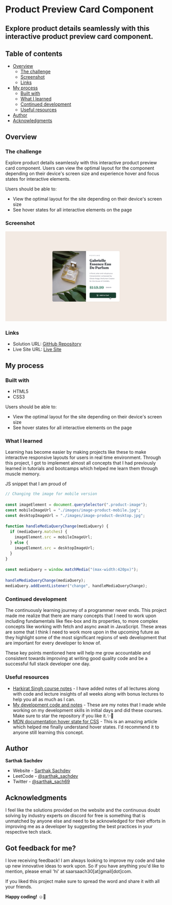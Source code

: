 # Product Preview Card Component

## Explore product details seamlessly with this interactive product preview card component.

## Table of contents

- [Overview](#overview)
  - [The challenge](#the-challenge)
  - [Screenshot](#screenshot)
  - [Links](#links)
- [My process](#my-process)
  - [Built with](#built-with)
  - [What I learned](#what-i-learned)
  - [Continued development](#continued-development)
  - [Useful resources](#useful-resources)
- [Author](#author)
- [Acknowledgments](#acknowledgments)

## Overview

### The challenge

Explore product details seamlessly with this interactive product preview card component. Users can view the optimal layout for the component depending on their device's screen size and experience hover and focus states for interactive elements.

Users should be able to:

- View the optimal layout for the site depending on their device's screen size
- See hover states for all interactive elements on the page

### Screenshot

![Design Preview](./design/active-states.jpg)

### Links

- Solution URL: [GitHub Repository](https://github.com/SartHak-0-Sach/Product-preview-card-component_frontend_project)
- Live Site URL: [Live Site](https://product-preview-card-comp-frontend.netlify.app/)

## My process

### Built with

- HTML5
- CSS3

Users should be able to:

- View the optimal layout for the site depending on their device's screen size
- See hover states for all interactive elements on the page

### What I learned

Learning has become easier by making projects like these to make interactive responsive layouts for users in real time environment.
Through this project, I got to implement almost all concepts that I had previously learned in tutorials and bootcamps which helped me learn them through muscle memory. 

JS snippet that I am proud of
```js
// Changing the image for mobile version

const imageElement = document.querySelector(".product-image");
const mobileImageUrl = "./images/image-product-mobile.jpg";
const desktopImageUrl = "./images/image-product-desktop.jpg";

function handleMediaQueryChange(mediaQuery) {
  if (mediaQuery.matches) {
    imageElement.src = mobileImageUrl;
  } else {
    imageElement.src = desktopImageUrl;
  }
}

const mediaQuery = window.matchMedia("(max-width:420px)");

handleMediaQueryChange(mediaQuery);
mediaQuery.addEventListener("change", handleMediaQueryChange);
```

### Continued development

The continuously learning journey of a programmer never ends. This project made me realize that there are many concepts that I need to work upon including fundamentals like flex-box and its properties, to more complex concepts like working with fetch and async await in JavaScript. These areas are some that I think I need to work more upon in the upcoming future as they highlight some of the most significant regions of web development that are important for every developer to know of. 

These key points mentioned here will help me grow accountable and consistent towards improving at writing good quality code and be a successful full stack developer one day.

### Useful resources

- [Harkirat Singh course notes](https://github.com/SartHak-0-Sach/harkirat-singh-course_code_and_notes) - I have added notes of all lectures along with code and lecture insights of all weeks along with bonus lectures to help you all as much as I can.
- [My development code and notes](https://github.com/SartHak-0-Sach/cwh-web-dev-playlist_code_and_notes) - These are my notes that I made while working on my development skills in initial days and did these courses. Make sure to star the repository if you like it.✨💫
- [MDN documentation hover state for CSS](https://developer.mozilla.org/en-US/docs/Web/CSS/:hover) - This is an amazing article which helped me finally understand hover states. I'd recommend it to anyone still learning this concept.

## Author

<b><strong>Sarthak Sachdev</strong></b>
- Website - [Sarthak Sachdev](https://itsmesarthak.netlify.app/)
- LeetCode - [@sarthak_sachdev](https://leetcode.com/u/sarthak_sachdev/)
- Twitter - [@sarthak_sach69](https://www.twitter.com/sarthak_sach69)

## Acknowledgments

I feel like the solutions provided on the website and the continuous doubt solving by industry experts on discord for free is something that is unmatched by anyone else and need to be acknowledged for their efforts in improving me as a developer by suggesting the best practices in your respective tech stack.

## Got feedback for me?

I love receiving feedback! I am always looking to improve my code and take up new innovative ideas to work upon. So if you have anything you'd like to mention, please email 'hi' at saarsaach30[at]gmail[dot]com.

If you liked this project make sure to spread the word and share it with all your friends.

**Happy coding!** ☺️🚀
